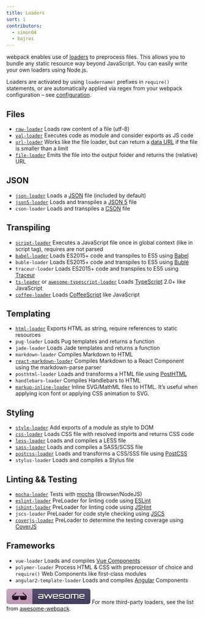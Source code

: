 ```yaml
---
title: Loaders
sort: 1
contributors:
  - simon04
  - bajras
---
```


webpack enables use of [loaders](/concepts/loaders) to preprocess files. This allows you to bundle any static resource way beyond JavaScript. You can easily write your own loaders using Node.js.

Loaders are activated by using `loadername!` prefixes in `require()` statements, or are automatically applied via regex from your webpack configuration – see [configuration](/concepts/loaders#configuration).


## Files

* [`raw-loader`](/loaders/raw-loader) Loads raw content of a file (utf-8)
* [`val-loader`](/loaders/val-loader) Executes code as module and consider exports as JS code
* [`url-loader`](/loaders/url-loader) Works like the file loader, but can return a [data URL](https://tools.ietf.org/html/rfc2397) if the file is smaller than a limit
* [`file-loader`](/loaders/file-loader) Emits the file into the output folder and returns the (relative) URL


## JSON

* [`json-loader`](/loaders/json-loader) Loads a [JSON](http://json.org/) file (included by default)
* [`json5-loader`](/loaders/json5-loader) Loads and transpiles a [JSON 5](http://json5.org/) file
* `cson-loader` Loads and transpiles a [CSON](https://github.com/bevry/cson#what-is-cson) file


## Transpiling

* [`script-loader`](/loaders/script-loader) Executes a JavaScript file once in global context (like in script tag), requires are not parsed
* [`babel-loader`](/loaders/babel-loader) Loads ES2015+ code and transpiles to ES5 using [Babel](https://babeljs.io/)
* `buble-loader` Loads ES2015+ code and transpiles to ES5 using [Bublé](https://buble.surge.sh/guide/)
* `traceur-loader` Loads ES2015+ code and transpiles to ES5 using [Traceur](https://github.com/google/traceur-compiler#readme)
* [`ts-loader`](https://github.com/TypeStrong/ts-loader) or [`awesome-typescript-loader`](https://github.com/s-panferov/awesome-typescript-loader) Loads [TypeScript](https://www.typescriptlang.org/) 2.0+ like JavaScript
* [`coffee-loader`](/loaders/coffee-loader) Loads [CoffeeScript](http://coffeescript.org/) like JavaScript


## Templating

* [`html-loader`](/loaders/html-loader) Exports HTML as string, require references to static resources
* `pug-loader` Loads Pug templates and returns a function
* `jade-loader` Loads Jade templates and returns a function
* `markdown-loader` Compiles Markdown to HTML
* [`react-markdown-loader`](https://github.com/javiercf/react-markdown-loader) Compiles Markdown to a React Component using the markdown-parse parser
* `posthtml-loader` Loads and transforms a HTML file using [PostHTML](https://github.com/posthtml/posthtml)
* `handlebars-loader` Compiles Handlebars to HTML
* [`markup-inline-loader`](https://github.com/asnowwolf/markup-inline-loader) Inline SVG/MathML files to HTML. It’s useful when applying icon font or applying CSS animation to SVG.

## Styling

* [`style-loader`](/loaders/style-loader) Add exports of a module as style to DOM
* [`css-loader`](/loaders/css-loader) Loads CSS file with resolved imports and returns CSS code
* [`less-loader`](/loaders/less-loader) Loads and compiles a LESS file
* [`sass-loader`](/loaders/sass-loader) Loads and compiles a SASS/SCSS file
* [`postcss-loader`](/loaders/postcss-loader) Loads and transforms a CSS/SSS file using [PostCSS](http://postcss.org)
* `stylus-loader` Loads and compiles a Stylus file


## Linting && Testing

* [`mocha-loader`](/loaders/mocha-loader) Tests with [mocha](https://mochajs.org/) (Browser/NodeJS)
* [`eslint-loader`](https://github.com/MoOx/eslint-loader) PreLoader for linting code using [ESLint](http://eslint.org/)
* [`jshint-loader`](/loaders/jshint-loader) PreLoader for linting code using [JSHint](http://jshint.com/about/)
* `jscs-loader` PreLoader for code style checking using [JSCS](http://jscs.info/)
* [`coverjs-loader`](/loaders/coverjs-loader) PreLoader to determine the testing coverage using [CoverJS](https://github.com/arian/CoverJS)


## Frameworks

* `vue-loader` Loads and compiles [Vue Components](https://vuejs.org/v2/guide/components.html)
* `polymer-loader` Process HTML & CSS with preprocessor of choice and `require()` Web Components like first-class modules
* `angular2-template-loader` Loads and compiles [Angular](https://angular.io/) Components


![Awesome](../images/awesome-badge.svg)
For more third-party loaders, see the list from [awesome-webpack](https://github.com/webpack-contrib/awesome-webpack#loaders).
